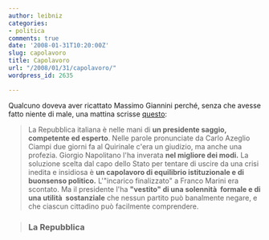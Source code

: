 ```yaml
---
author: leibniz
categories:
- politica
comments: true
date: '2008-01-31T10:20:00Z'
slug: capolavoro
title: Capolavoro
url: "/2008/01/31/capolavoro/"
wordpress_id: 2635

---
```

Qualcuno doveva aver ricattato Massimo Giannini perché, senza che avesse fatto niente di male, una mattina scrisse [questo](http://www.repubblica.it/2008/01/sezioni/politica/crisi-governo-4/spinta-quirinale/spinta-quirinale.html):


> La Repubblica italiana è nelle mani di **un presidente saggio, competente ed esperto**. Nelle parole pronunciate da Carlo Azeglio Ciampi due giorni fa al Quirinale c'era un giudizio, ma anche una profezia. Giorgio Napolitano l'ha inverata **nel migliore dei modi.** La soluzione scelta dal capo dello Stato per tentare di uscire da una crisi inedita e insidiosa è **un capolavoro di equilibrio istituzionale e di buonsenso politico.** L'"incarico finalizzato" a Franco Marini era scontato. Ma il presidente l'ha **"vestito" di una solennità  formale e di una utilità  sostanziale** che nessun partito può banalmente negare, e che ciascun cittadino può facilmente comprendere.

> 
> ### La Repubblica
> 
> 

